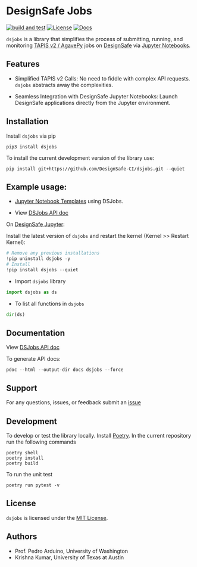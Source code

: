 # DesignSafe Jobs

[![build and test](https://github.com/DesignSafe-CI/dsjobs/actions/workflows/build-test.yml/badge.svg)](https://github.com/DesignSafe-CI/dsjobs/actions/workflows/build-test.yml)
[![License](https://img.shields.io/badge/license-MIT-blue.svg)](LICENSE.md)
[![Docs](https://img.shields.io/badge/view-docs-8A2BE2?color=8A2BE2)](https://designsafe-ci.github.io/dsjobs/dsjobs/index.html)

`dsjobs` is a library that simplifies the process of submitting, running, and monitoring [TAPIS v2 / AgavePy](https://agavepy.readthedocs.io/en/latest/index.html) jobs on [DesignSafe](https://designsafe-ci.org) via [Jupyter Notebooks](https://jupyter.designsafe-ci.org).

## Features

* Simplified TAPIS v2 Calls: No need to fiddle with complex API requests. `dsjobs` abstracts away the complexities.

* Seamless Integration with DesignSafe Jupyter Notebooks: Launch DesignSafe applications directly from the Jupyter environment.

## Installation

Install `dsjobs` via pip

```shell
pip3 install dsjobs
```

To install the current development version of the library use:

```shell
pip install git+https://github.com/DesignSafe-CI/dsjobs.git --quiet
```

## Example usage:

* [Jupyter Notebook Templates](example-notebooks/template-mpm-run.ipynb) using DSJobs.

* View [DSJobs API doc](https://designsafe-ci.github.io/dsjobs/dsjobs/index.html)

On [DesignSafe Jupyter](https://jupyter.designsafe-ci.org/):

Install the latest version of `dsjobs` and restart the kernel (Kernel >> Restart Kernel):

```python
# Remove any previous installations
!pip uninstall dsjobs -y
# Install 
!pip install dsjobs --quiet
```

* Import `dsjobs` library
```python
import dsjobs as ds
```

* To list all functions in `dsjobs`
```python
dir(ds)
```

## Documentation

View [DSJobs API doc](https://designsafe-ci.github.io/dsjobs/dsjobs/index.html)

To generate API docs:

```
pdoc --html --output-dir docs dsjobs --force
```

## Support

For any questions, issues, or feedback submit an [issue](https://github.com/DesignSafe-CI/dsjobs/issues/new)

## Development

To develop or test the library locally. Install [Poetry](https://python-poetry.org/docs/#installation). In the current repository run the following commands

```shell
poetry shell
poetry install
poetry build
```

To run the unit test
```shell
poetry run pytest -v
```

## License

`dsjobs` is licensed under the [MIT License](LICENSE.md).

## Authors

* Prof. Pedro Arduino, University of Washington
* Krishna Kumar, University of Texas at Austin